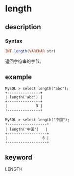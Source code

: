 # length

## description

### Syntax

```Haskell
INT length(VARCHAR str)
```

返回字符串的字节。

## example

```Plain Text
MySQL > select length("abc");
+---------------+
| length('abc') |
+---------------+
|             3 |
+---------------+

MySQL > select length("中国");
+------------------+
| length('中国')   |
+------------------+
|                6 |
+------------------+
```

## keyword

LENGTH

